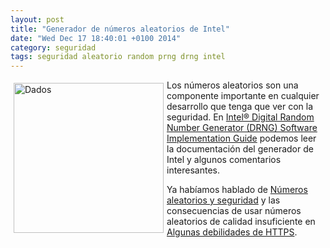 ```yaml
---
layout: post
title: "Generador de números aleatorios de Intel"
date: "Wed Dec 17 18:40:01 +0100 2014"
category: seguridad
tags: seguridad aleatorio random prng drng intel
---
```


<a href="https://www.flickr.com/photos/fernand0/1301539362/" title="Dados"><img src="https://farm2.staticflickr.com/1255/1301539362_daa1107f13.jpg"
width="240"  alt="Dados" style="float:left; margin:5px"></a>

Los números aleatorios son una componente importante en cualquier desarrollo que tenga que ver con la seguridad. En [Intel® Digital Random Number Generator (DRNG) Software Implementation Guide](https://software.intel.com/en-us/articles/intel-digital-random-number-generator-drng-software-implementation-guide) podemos leer la documentación del generador de Intel y algunos comentarios interesantes.


Ya habíamos hablado de [Números aleatorios y seguridad](http://mbpfernand0.wordpress.com/2012/11/05/numeros-aleatorios-y-seguridad/) y las consecuencias de usar números aleatorios de calidad insuficiente en [Algunas debilidades de HTTPS](http://mbpfernand0.wordpress.com/2014/07/23/algunas-debilidades-de-https/).
